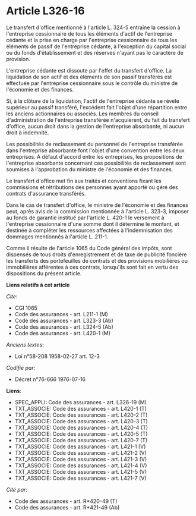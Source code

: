 # Article L326-16

Le transfert d'office mentionné à l'article L. 324-5 entraîne la cession à l'entreprise cessionnaire de tous les éléments
d'actif de l'entreprise cédante et la prise en charge par l'entreprise cessionnaire de tous les éléments de passif de
l'entreprise cédante, à l'exception du capital social ou du fonds d'établissement et des réserves n'ayant pas le caractère de
provision.

L'entreprise cédante est dissoute par l'effet du transfert d'office. La liquidation de son actif et des éléments de son
passif transférés est effectuée par l'entreprise cessionnaire sous le contrôle du ministre de l'économie et des finances.

Si, à la clôture de la liquidation, l'actif de l'entreprise cédante se révèle supérieur au passif transféré, l'excédent fait
l'objet d'une répartition entre les anciens actionnaires ou associés.    Les membres du conseil d'administration de
l'entreprise transférée n'acquièrent, du fait du transfert d'office, aucun droit dans la gestion de l'entreprise absorbante,
ni aucun droit à indemnité.

Les possibilités de reclassement du personnel de l'entreprise transférée dans l'entreprise absorbante font l'objet d'une
convention entre les deux entreprises. A défaut d'accord entre les entreprises, les propositions de l'entreprise absorbante
concernant ces possibilités de reclassement sont soumises à l'approbation du ministre de l'économie et des finances.

Le transfert d'office met fin aux traités et conventions fixant les commissions et rétributions des personnes ayant apporté
ou géré des contrats d'assurance transférés.

Dans le cas de transfert d'office, le ministre de l'économie et des finances peut, après avis de la commission mentionnée à
l'article L. 323-3, imposer au fonds de garantie institué par l'article L. 420-1 le versement à l'entreprise cessionnaire
d'une somme dont il détermine le montant, et destinée à compléter les ressources affectées à l'indemnisation des dommages
mentionnés à l'article L. 211-1.

Comme il résulte de l'article 1065 du Code général des impôts, sont dispensés de tous droits d'enregistrement et de taxe de
publicité foncière les transferts des portefeuilles de contrats et des provisions mobilières ou immobilières afférentes à ces
contrats, lorsqu'ils sont fait en vertu des dispositions du présent article.

**Liens relatifs à cet article**

_Cite_:

  - CGI 1065
  - Code des assurances - art. L211-1 (M)
  - Code des assurances - art. L323-3 (Ab)
  - Code des assurances - art. L324-5 (Ab)
  - Code des assurances - art. L420-1 (M)

_Anciens textes_:

  - Loi n°58-208 1958-02-27 art. 12-3

_Codifié par_:

  - Décret n°76-666 1976-07-16

**Liens**:

  - SPEC_APPLI: Code des assurances - art. L326-19 (M)
  - TXT_ASSOCIE: Code des assurances - art. L420-1 (T)
  - TXT_ASSOCIE: Code des assurances - art. L420-2 (T)
  - TXT_ASSOCIE: Code des assurances - art. L420-3 (T)
  - TXT_ASSOCIE: Code des assurances - art. L420-4 (T)
  - TXT_ASSOCIE: Code des assurances - art. L420-5 (T)
  - TXT_ASSOCIE: Code des assurances - art. L420-7 (T)
  - TXT_ASSOCIE: Code des assurances - art. L421-1 (V)
  - TXT_ASSOCIE: Code des assurances - art. L421-2 (V)
  - TXT_ASSOCIE: Code des assurances - art. L421-3 (V)
  - TXT_ASSOCIE: Code des assurances - art. L421-4 (V)
  - TXT_ASSOCIE: Code des assurances - art. L421-5 (V)
  - TXT_ASSOCIE: Code des assurances - art. L421-7 (V)

_Cité par_:

  - Code des assurances - art. R*420-49 (T)
  - Code des assurances - art. R*421-49 (Ab)
